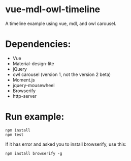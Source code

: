 # vue-mdl-owl-timeline
A timeline example using vue, mdl, and owl carousel.

# Dependencies:
- Vue
- Material-design-lite
- jQuery
- owl carousel (version 1, not the version 2 beta)
- Moment.js
- jquery-mousewheel
- Browserify
- http-server

# Run example:
```
npm install
npm test
```

If it has error and asked you to install browserify, use this:
```
npm install browserify -g
```
